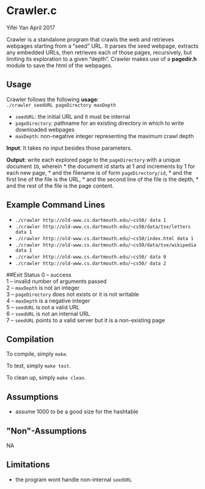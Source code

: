 
# Crawler.c

Yifei Yan April 2017

Crawler is a standalone program that crawls the web and retrieves webpages starting from a “seed” URL. It parses the seed webpage, extracts any embedded URLs, then retrieves each of those pages, recursively, but limiting its exploration to a given “depth”. Crawler makes use of a **pagedir.h** module to save the html of the webpages.

## Usage
Crawler follows the following **usage**:  
`./crawler seedURL pageDirectory maxDepth`

* `seedURL`: the initial URL and it must be internal
* `pageDirectory`: pathname for an existing directory in which to write downloaded webpages
* `maxDepth`: non-negative integer representing the maximum crawl depth

**Input**: It takes no input besides those parameters.

**Output**: write each explored page to the `pageDirectory` with a unique document `ID`, wherein * the document id starts at 1 and increments by 1 for each new page, * and the filename is of form `pageDirectory/id`, * and the first line of the file is the URL, * and the second line of the file is the depth, * and the rest of the file is the page content.

## Example Command Lines

* `./crawler http://old-www.cs.dartmouth.edu/~cs50/ data 1`
* `./crawler http://old-www.cs.dartmouth.edu/~cs50/data/tse/letters data 1`
* `./crawler http://old-www.cs.dartmouth.edu/~cs50/index.html data 1`
* `./crawler http://old-www.cs.dartmouth.edu/~cs50/data/tse/wikipedia data 1`
*  `./crawler http://old-www.cs.dartmouth.edu/~cs50/ data 0`
*  `./crawler http://old-www.cs.dartmouth.edu/~cs50/ data 2`

##Exit Status
0 – success  
1 – invalid number of arguments passed  
2 – `maxDepth` is not an integer  
3 – `pageDirectory` does not exists or it is not writable  
4 – `maxDepth` is a negative integer  
5 – `seedURL` is not a valid URL  
6 – `seedURL` is not an internal URL  
7 – `seedURL` points to a valid server but it is a non-existing page  

## Compilation

To compile, simply `make`.  

To test, simply `make test`.

To clean up, simply `make clean`.
## Assumptions

* assume 1000 to be a good size for the hashtable

## "Non"-Assumptions
NA

## Limitations

 * the program wont handle non-internal `seedURL`
